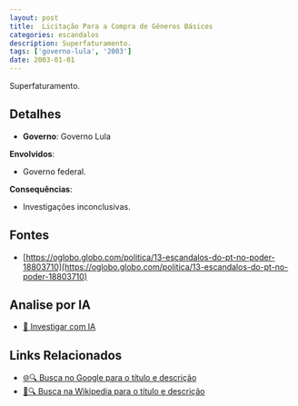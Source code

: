 ```yaml
---
layout: post
title:  Licitação Para a Compra de Gêneros Básicos
categories: escandalos
description: Superfaturamento.
tags: ['governo-lula', '2003']
date: 2003-01-01
---
```


Superfaturamento.

## Detalhes
- **Governo**: Governo Lula

**Envolvidos**:
- Governo federal.


**Consequências**:
- Investigações inconclusivas.


## Fontes
- [https://oglobo.globo.com/politica/13-escandalos-do-pt-no-poder-18803710](https://oglobo.globo.com/politica/13-escandalos-do-pt-no-poder-18803710)


## Analise por IA
- [🤖 Investigar com IA](https://www.perplexity.ai/search?q=Licita%C3%A7%C3%A3o%20Para%20a%20Compra%20de%20G%C3%AAneros%20B%C3%A1sicos%20Superfaturamento.%20Governo%20Lula)

## Links Relacionados
- [🌐🔍 Busca no Google para o título e descrição](https://www.google.com/search?q=Licita%C3%A7%C3%A3o%20Para%20a%20Compra%20de%20G%C3%AAneros%20B%C3%A1sicos%20Superfaturamento.%20Governo%20Lula)
- [📖🔍 Busca na Wikipedia para o título e descrição](https://pt.wikipedia.org/w/index.php?search=Licita%C3%A7%C3%A3o%20Para%20a%20Compra%20de%20G%C3%AAneros%20B%C3%A1sicos%20Superfaturamento.%20Governo%20Lula)

